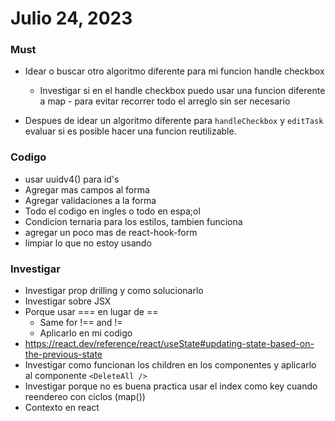 # Julio 24, 2023

### Must
- Idear o buscar otro algoritmo diferente para mi funcion handle checkbox
  - Investigar si en el handle checkbox puedo usar una funcion diferente a map - para evitar recorrer todo el arreglo sin ser necesario

- Despues de idear un algoritmo diferente para `handleCheckbox` y `editTask` evaluar si es posible hacer una funcion reutilizable.

### Codigo
- usar uuidv4() para id's
- Agregar mas campos al forma
- Agregar validaciones a la forma
- Todo el codigo en ingles o todo en espa;ol
- Condicion ternaria para los estilos, tambien funciona
- agregar un poco mas de react-hook-form
- limpiar lo que no estoy usando

### Investigar
- Investigar prop drilling y como solucionarlo
- Investigar sobre JSX
- Porque usar === en lugar de ==
  - Same for !== and !=
  - Aplicarlo en mi codigo
- https://react.dev/reference/react/useState#updating-state-based-on-the-previous-state
- Investigar como funcionan los children en los componentes y aplicarlo al componente `<DeleteAll />`
- Investigar porque no es buena practica usar el index como key cuando reendereo con ciclos (map())
- Contexto en react